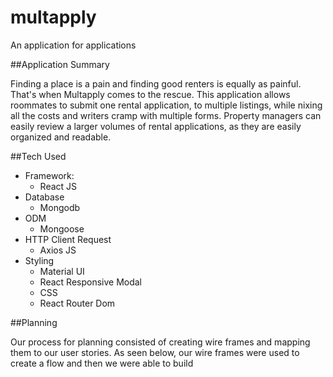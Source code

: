 # multapply
An application for applications

##Application Summary

Finding a place is a pain and finding good renters is equally as painful. That's
when Multapply comes to the rescue. This application allows roommates to submit
one rental application, to multiple listings, while nixing all the costs and
writers cramp with multiple forms. Property managers can easily review a
larger volumes of rental applications, as they are easily organized and readable.


##Tech Used

* Framework:
  * React JS
* Database
  * Mongodb
* ODM
  * Mongoose
* HTTP Client Request
  * Axios JS
* Styling
  * Material UI
  * React Responsive Modal
  * CSS
  * React Router Dom


##Planning

Our process for planning consisted of creating wire frames and mapping them to
our user stories. As seen below, our wire frames were used to create a flow and
then we were able to build 
